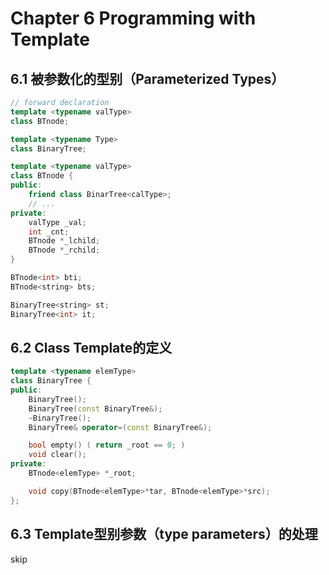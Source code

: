 # Chapter 6 Programming with Template

## 6.1 被参数化的型别（Parameterized Types）

```cpp
// forward declaration
template <typename valType>
class BTnode;

template <typename Type>
class BinaryTree;

template <typename valType>
class BTnode {
public:
    friend class BinarTree<calType>;
    // ...
private:
    valType _val;
    int _cnt;
    BTnode *_lchild;
    BTnode *_rchild;
}
```

```cpp
BTnode<int> bti;
BTnode<string> bts;

BinaryTree<string> st;
BinaryTree<int> it;
```

## 6.2 Class Template的定义

```cpp
template <typename elemType>
class BinaryTree {
public:
    BinaryTree();
    BinaryTree(const BinaryTree&);
    ~BinaryTree();
    BinaryTree& operator=(const BinaryTree&);

    bool empty() ( return _root == 0; )
    void clear();
private:
    BTnode<elemType> *_root;

    void copy(BTnode<elemType>*tar, BTnode<elemType>*src);
};
```

## 6.3 Template型别参数（type parameters）的处理 

skip
